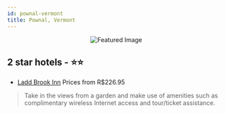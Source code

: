 ```yaml
---
id: pownal-vermont
title: Pownal, Vermont
---
```


<center><img src="https://i.travelapi.com/hotels/1000000/1000000/990100/990047/cd7a557e_z.jpg" alt="Featured Image" /></center>


##  2 star hotels - ⭐️⭐️

-    [Ladd Brook Inn](https://us.hurb.com/hotels/pownal/ladd-brook-inn-JNP-JP905155?cmp=18055) Prices from R$226.95
   > Take in the views from a garden and make use of amenities such as complimentary wireless Internet access and tour/ticket assistance.
